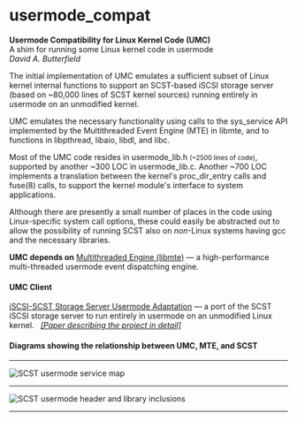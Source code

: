 # usermode_compat
**Usermode Compatibility for Linux Kernel Code (UMC)**  
A shim for running some Linux kernel code in usermode  
*David A. Butterfield*

The initial implementation of UMC emulates a sufficient subset of Linux kernel
internal functions to support an SCST-based iSCSI storage server (based on
~80,000 lines of SCST kernel sources) running entirely in usermode on an
unmodified kernel.

UMC emulates the necessary functionality using calls to the sys_service API
implemented by the Multithreaded Event Engine (MTE) in libmte, and to functions
in libpthread, libaio, libdl, and libc.

Most of the UMC code resides in usermode_lib.h <SMALL>(~2500 lines of code)</SMALL>,
supported by another ~300 LOC in usermode_lib.c.  Another ~700 LOC implements a
translation between the kernel's proc_dir_entry calls and fuse(8) calls, to
support the kernel module's interface to system applications.

Although there are presently a small number of places in the code using
Linux-specific system call options, these could easily be abstracted out to
allow the possibility of running SCST also on _non_-Linux systems having gcc and
the necessary libraries.

**UMC depends on**
<A HREF="https://github.com/DavidButterfield/MTE">Multithreaded Engine (libmte)</A>
    &mdash; a high-performance multi-threaded usermode event dispatching engine.

#### UMC Client
<A HREF="https://github.com/DavidButterfield/SCST-Usermode-Adaptation">
         iSCSI-SCST Storage Server Usermode Adaptation</A>
    &mdash; a port of the SCST iSCSI storage server to run entirely in usermode on an unmodified Linux kernel.
    &nbsp;
<A HREF="https://davidbutterfield.github.io/SCST-Usermode-Adaptation/SCST_Usermode.html">
         <I>[Paper describing the project in detail]</I></A>

#### Diagrams showing the relationship between UMC, MTE, and SCST
* * *
![SCST usermode service map](https://davidbutterfield.github.io/SCST-Usermode-Adaptation/SCST_usermode_service_map.png
                             "SCST Usermode Service Map")
* * *
![SCST usermode header and library inclusions](https://davidbutterfield.github.io/SCST-Usermode-Adaptation/SCST_usermode_includes.png
                                               "SCST Usermode Header and Library Inclusions")
* * *
